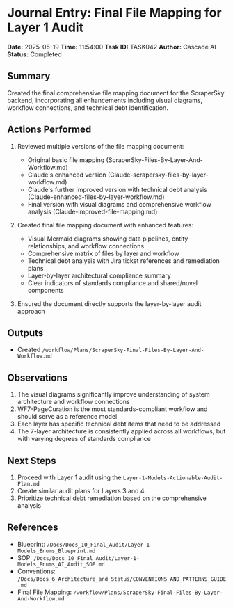 # Journal Entry: Final File Mapping for Layer 1 Audit

**Date:** 2025-05-19
**Time:** 11:54:00
**Task ID:** TASK042
**Author:** Cascade AI
**Status:** Completed

## Summary

Created the final comprehensive file mapping document for the ScraperSky backend, incorporating all enhancements including visual diagrams, workflow connections, and technical debt identification.

## Actions Performed

1. Reviewed multiple versions of the file mapping document:
   - Original basic file mapping (ScraperSky-Files-By-Layer-And-Workflow.md)
   - Claude's enhanced version (Claude-scrapersky-files-by-layer-workflow.md)
   - Claude's further improved version with technical debt analysis (Claude-enhanced-files-by-layer-workflow.md)
   - Final version with visual diagrams and comprehensive workflow analysis (Claude-improved-file-mapping.md)

2. Created final file mapping document with enhanced features:
   - Visual Mermaid diagrams showing data pipelines, entity relationships, and workflow connections
   - Comprehensive matrix of files by layer and workflow
   - Technical debt analysis with Jira ticket references and remediation plans
   - Layer-by-layer architectural compliance summary
   - Clear indicators of standards compliance and shared/novel components

3. Ensured the document directly supports the layer-by-layer audit approach

## Outputs

- Created `/workflow/Plans/ScraperSky-Final-Files-By-Layer-And-Workflow.md`

## Observations

1. The visual diagrams significantly improve understanding of system architecture and workflow connections
2. WF7-PageCuration is the most standards-compliant workflow and should serve as a reference model
3. Each layer has specific technical debt items that need to be addressed
4. The 7-layer architecture is consistently applied across all workflows, but with varying degrees of standards compliance

## Next Steps

1. Proceed with Layer 1 audit using the `Layer-1-Models-Actionable-Audit-Plan.md`
2. Create similar audit plans for Layers 3 and 4
3. Prioritize technical debt remediation based on the comprehensive analysis

## References

- Blueprint: `/Docs/Docs_10_Final_Audit/Layer-1-Models_Enums_Blueprint.md`
- SOP: `/Docs/Docs_10_Final_Audit/Layer-1-Models_Enums_AI_Audit_SOP.md`
- Conventions: `/Docs/Docs_6_Architecture_and_Status/CONVENTIONS_AND_PATTERNS_GUIDE.md`
- Final File Mapping: `/workflow/Plans/ScraperSky-Final-Files-By-Layer-And-Workflow.md`

